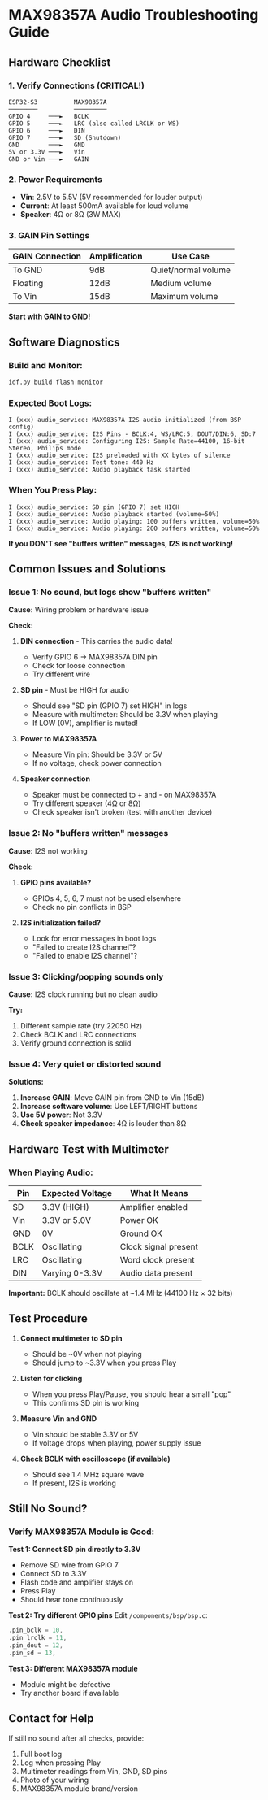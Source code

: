# MAX98357A Audio Troubleshooting Guide

## Hardware Checklist

### 1. Verify Connections (CRITICAL!)

```
ESP32-S3          MAX98357A
────────          ─────────
GPIO 4     ───►   BCLK
GPIO 5     ───►   LRC (also called LRCLK or WS)
GPIO 6     ───►   DIN
GPIO 7     ───►   SD (Shutdown)
GND        ───►   GND
5V or 3.3V ───►   Vin
GND or Vin ───►   GAIN
```

### 2. Power Requirements
- **Vin**: 2.5V to 5.5V (5V recommended for louder output)
- **Current**: At least 500mA available for loud volume
- **Speaker**: 4Ω or 8Ω (3W MAX)

### 3. GAIN Pin Settings
| GAIN Connection | Amplification | Use Case |
|----------------|---------------|----------|
| To GND         | 9dB          | Quiet/normal volume |
| Floating       | 12dB         | Medium volume |
| To Vin         | 15dB         | Maximum volume |

**Start with GAIN to GND!**

## Software Diagnostics

### Build and Monitor:
```bash
idf.py build flash monitor
```

### Expected Boot Logs:
```
I (xxx) audio_service: MAX98357A I2S audio initialized (from BSP config)
I (xxx) audio_service: I2S Pins - BCLK:4, WS/LRC:5, DOUT/DIN:6, SD:7
I (xxx) audio_service: Configuring I2S: Sample Rate=44100, 16-bit Stereo, Philips mode
I (xxx) audio_service: I2S preloaded with XX bytes of silence
I (xxx) audio_service: Test tone: 440 Hz
I (xxx) audio_service: Audio playback task started
```

### When You Press Play:
```
I (xxx) audio_service: SD pin (GPIO 7) set HIGH
I (xxx) audio_service: Audio playback started (volume=50%)
I (xxx) audio_service: Audio playing: 100 buffers written, volume=50%
I (xxx) audio_service: Audio playing: 200 buffers written, volume=50%
```

**If you DON'T see "buffers written" messages, I2S is not working!**

## Common Issues and Solutions

### Issue 1: No sound, but logs show "buffers written"

**Cause:** Wiring problem or hardware issue

**Check:**
1. **DIN connection** - This carries the audio data!
   - Verify GPIO 6 → MAX98357A DIN pin
   - Check for loose connection
   - Try different wire

2. **SD pin** - Must be HIGH for audio
   - Should see "SD pin (GPIO 7) set HIGH" in logs
   - Measure with multimeter: Should be 3.3V when playing
   - If LOW (0V), amplifier is muted!

3. **Power to MAX98357A**
   - Measure Vin pin: Should be 3.3V or 5V
   - If no voltage, check power connection

4. **Speaker connection**
   - Speaker must be connected to + and - on MAX98357A
   - Try different speaker (4Ω or 8Ω)
   - Check speaker isn't broken (test with another device)

### Issue 2: No "buffers written" messages

**Cause:** I2S not working

**Check:**
1. **GPIO pins available?**
   - GPIOs 4, 5, 6, 7 must not be used elsewhere
   - Check no pin conflicts in BSP

2. **I2S initialization failed?**
   - Look for error messages in boot logs
   - "Failed to create I2S channel"?
   - "Failed to enable I2S channel"?

### Issue 3: Clicking/popping sounds only

**Cause:** I2S clock running but no clean audio

**Try:**
1. Different sample rate (try 22050 Hz)
2. Check BCLK and LRC connections
3. Verify ground connection is solid

### Issue 4: Very quiet or distorted sound

**Solutions:**
1. **Increase GAIN**: Move GAIN pin from GND to Vin (15dB)
2. **Increase software volume**: Use LEFT/RIGHT buttons
3. **Use 5V power**: Not 3.3V
4. **Check speaker impedance**: 4Ω is louder than 8Ω

## Hardware Test with Multimeter

### When Playing Audio:

| Pin  | Expected Voltage | What It Means |
|------|-----------------|---------------|
| SD   | 3.3V (HIGH)     | Amplifier enabled |
| Vin  | 3.3V or 5.0V    | Power OK |
| GND  | 0V              | Ground OK |
| BCLK | Oscillating     | Clock signal present |
| LRC  | Oscillating     | Word clock present |
| DIN  | Varying 0-3.3V  | Audio data present |

**Important:** BCLK should oscillate at ~1.4 MHz (44100 Hz × 32 bits)

## Test Procedure

1. **Connect multimeter to SD pin**
   - Should be ~0V when not playing
   - Should jump to ~3.3V when you press Play

2. **Listen for clicking**
   - When you press Play/Pause, you should hear a small "pop"
   - This confirms SD pin is working

3. **Measure Vin and GND**
   - Vin should be stable 3.3V or 5V
   - If voltage drops when playing, power supply issue

4. **Check BCLK with oscilloscope (if available)**
   - Should see 1.4 MHz square wave
   - If present, I2S is working

## Still No Sound?

### Verify MAX98357A Module is Good:

**Test 1: Connect SD pin directly to 3.3V**
- Remove SD wire from GPIO 7
- Connect SD to 3.3V
- Flash code and amplifier stays on
- Press Play
- Should hear tone continuously

**Test 2: Try different GPIO pins**
Edit `/components/bsp/bsp.c`:
```c
.pin_bclk = 10,
.pin_lrclk = 11,
.pin_dout = 12,
.pin_sd = 13,
```

**Test 3: Different MAX98357A module**
- Module might be defective
- Try another board if available

## Contact for Help

If still no sound after all checks, provide:
1. Full boot log
2. Log when pressing Play
3. Multimeter readings from Vin, GND, SD pins
4. Photo of your wiring
5. MAX98357A module brand/version

